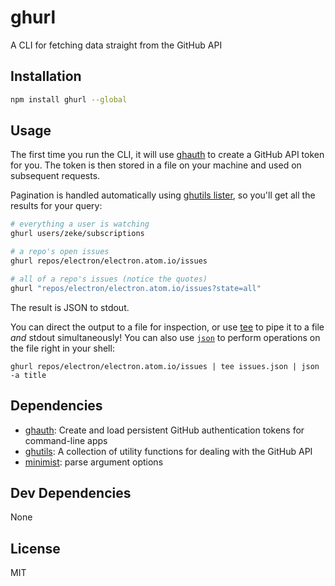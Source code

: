 # ghurl 

A CLI for fetching data straight from the GitHub API

## Installation

```sh
npm install ghurl --global
```

## Usage

The first time you run the CLI, it will use [ghauth](http://ghub.io/ghauth) to 
create a GitHub API token for you. The token is then stored in a file on your 
machine and used on subsequent requests.

Pagination is handled automatically using [ghutils lister](https://github.com/rvagg/ghutils#listerauth-urlbase-options-callback), so
you'll get all the results for your query:

```sh
# everything a user is watching
ghurl users/zeke/subscriptions

# a repo's open issues
ghurl repos/electron/electron.atom.io/issues

# all of a repo's issues (notice the quotes)
ghurl "repos/electron/electron.atom.io/issues?state=all"
```

The result is JSON to stdout.

You can direct the output to a file for inspection,
or use [tee](https://en.wikipedia.org/wiki/Tee_(command)) to pipe it to a file 
_and_ stdout simultaneously! You can also use [`json`](http://ghub.io/json) to 
perform operations on the file right in your shell:

```
ghurl repos/electron/electron.atom.io/issues | tee issues.json | json -a title
```

## Dependencies

- [ghauth](https://github.com/rvagg/ghauth): Create and load persistent GitHub authentication tokens for command-line apps
- [ghutils](https://github.com/rvagg/ghutils): A collection of utility functions for dealing with the GitHub API
- [minimist](https://github.com/substack/minimist): parse argument options

## Dev Dependencies

None

## License

MIT
